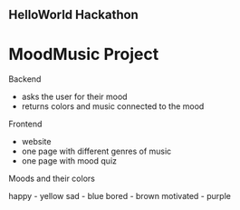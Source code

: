 ## HelloWorld Hackathon

# MoodMusic Project

Backend

- asks the user for their mood 
- returns colors and music connected to the mood

Frontend

- website
- one page with different genres of music
- one page with mood quiz


Moods and their colors

happy - yellow
sad - blue
bored - brown
motivated - purple
